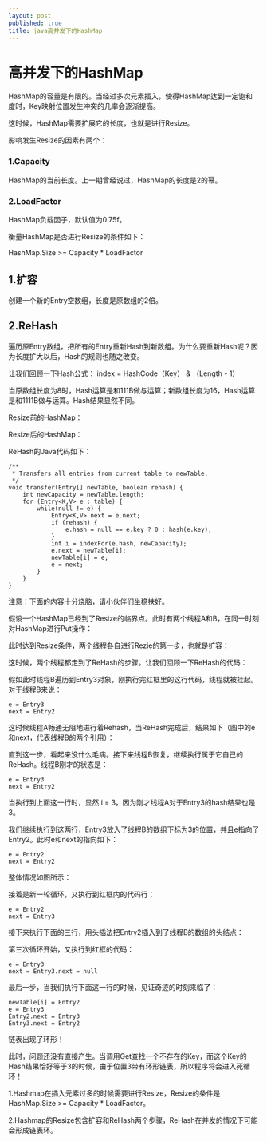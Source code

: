 ```yaml
---
layout: post
published: true
title: java高并发下的HashMap
---
```

# 高并发下的HashMap

HashMap的容量是有限的。当经过多次元素插入，使得HashMap达到一定饱和度时，Key映射位置发生冲突的几率会逐渐提高。

这时候，HashMap需要扩展它的长度，也就是进行Resize。

影响发生Resize的因素有两个：

### 1.Capacity

HashMap的当前长度。上一期曾经说过，HashMap的长度是2的幂。

### 2.LoadFactor

HashMap负载因子，默认值为0.75f。

衡量HashMap是否进行Resize的条件如下：

HashMap.Size   >=  Capacity * LoadFactor


## 1.扩容

创建一个新的Entry空数组，长度是原数组的2倍。


## 2.ReHash

遍历原Entry数组，把所有的Entry重新Hash到新数组。为什么要重新Hash呢？因为长度扩大以后，Hash的规则也随之改变。

让我们回顾一下Hash公式：
index =  HashCode（Key） &  （Length - 1） 

当原数组长度为8时，Hash运算是和111B做与运算；新数组长度为16，Hash运算是和1111B做与运算。Hash结果显然不同。

Resize前的HashMap：


Resize后的HashMap：


ReHash的Java代码如下：

    /**
     * Transfers all entries from current table to newTable.
     */
    void transfer(Entry[] newTable, boolean rehash) {
        int newCapacity = newTable.length;
        for (Entry<K,V> e : table) {
            while(null != e) {
                Entry<K,V> next = e.next;
                if (rehash) {
                    e.hash = null == e.key ? 0 : hash(e.key);
                }
                int i = indexFor(e.hash, newCapacity);
                e.next = newTable[i];
                newTable[i] = e;
                e = next;
            }
        }
    }

注意：下面的内容十分烧脑，请小伙伴们坐稳扶好。


假设一个HashMap已经到了Resize的临界点。此时有两个线程A和B，在同一时刻对HashMap进行Put操作：

此时达到Resize条件，两个线程各自进行Rezie的第一步，也就是扩容：

这时候，两个线程都走到了ReHash的步骤。让我们回顾一下ReHash的代码：

假如此时线程B遍历到Entry3对象，刚执行完红框里的这行代码，线程就被挂起。对于线程B来说：

    e = Entry3
    next = Entry2

这时候线程A畅通无阻地进行着Rehash，当ReHash完成后，结果如下（图中的e和next，代表线程B的两个引用）：

直到这一步，看起来没什么毛病。接下来线程B恢复，继续执行属于它自己的ReHash。线程B刚才的状态是：

    e = Entry3
    next = Entry2

当执行到上面这一行时，显然 i = 3，因为刚才线程A对于Entry3的hash结果也是3。

我们继续执行到这两行，Entry3放入了线程B的数组下标为3的位置，并且e指向了Entry2。此时e和next的指向如下：

    e = Entry2
    next = Entry2

整体情况如图所示：

接着是新一轮循环，又执行到红框内的代码行：

    e = Entry2
    next = Entry3

接下来执行下面的三行，用头插法把Entry2插入到了线程B的数组的头结点：

第三次循环开始，又执行到红框的代码：

    e = Entry3
    next = Entry3.next = null

最后一步，当我们执行下面这一行的时候，见证奇迹的时刻来临了：

    newTable[i] = Entry2
    e = Entry3
    Entry2.next = Entry3
    Entry3.next = Entry2

链表出现了环形！


此时，问题还没有直接产生。当调用Get查找一个不存在的Key，而这个Key的Hash结果恰好等于3的时候，由于位置3带有环形链表，所以程序将会进入死循环！


1.Hashmap在插入元素过多的时候需要进行Resize，Resize的条件是
HashMap.Size   >=  Capacity * LoadFactor。

2.Hashmap的Resize包含扩容和ReHash两个步骤，ReHash在并发的情况下可能会形成链表环。

